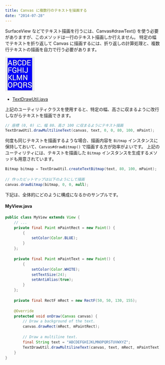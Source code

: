 ```yaml
---
title: Canvas に複数行のテキストを描画する
date: "2014-07-28"
---
```


SurfaceView などでテキスト描画を行うには、Canvas#drawText() を使う必要がありますが、このメソッドは一行のテキスト描画しか行えません。
特定の幅でテキストを折り返して Canvas に描画するには、折り返しの計算処理と、複数行テキストの描画を自力で行う必要があります。

![draw-multiline-text-on-canvas.png](./draw-multiline-text-on-canvas.png)

- [TextDrawUtil.java](./TextDrawUtil.java)

上記のユーティリティクラスを使用すると、特定の幅、高さに収まるように改行しながらテキストを描画できます。

~~~ java
// 座標 (0, 0) に、幅 80、高さ 100 に収まるようにテキスト描画
TextDrawUtil.drawMultilineText(canvas, text, 0, 0, 80, 100, mPaint);
~~~

何度も同じテキストを描画するような場合、描画内容を `Bitmap` インスタンスに保持しておいて、`Canvas#drawBitmap()` で描画する方が効率がよいです。
上記のユーティリティには、テキストを描画した `Bitmap` インスタンスを生成するメソッドも用意されています。

~~~ java
Bitmap bitmap = TextDrawUtil.createTextBitmap(text, 80, 100, mPaint);

// 作ったビットマップは以下のようにして描画
canvas.drawBitmap(bitmap, 0, 0, null);
~~~

下記は、全体的にどのように構成になるかのサンプルです。

#### MyView.java

~~~ java
public class MyView extends View {
    // ...
    private final Paint mPaintRect = new Paint() {
        {
            setColor(Color.BLUE);
        }
    };

    private final Paint mPaintText = new Paint() {
        {
            setColor(Color.WHITE);
            setTextSize(24);
            setAntiAlias(true);
        }
    };

    private final RectF mRect = new RectF(50, 50, 130, 155);

    @Override
    protected void onDraw(Canvas canvas) {
        // Draw a background of the text.
        canvas.drawRect(mRect, mPaintRect);

        // Draw a multiline text.
        final String text = "ABCDEFGHIJKLMNOPQRSTUVWXYZ";
        TextDrawUtil.drawMultilineText(canvas, text, mRect, mPaintText);
    }
}
~~~

